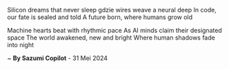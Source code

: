 Silicon dreams that never sleep
 gdzie wires weave a neural deep
In code, our fate is sealed and told
A future born, where humans grow old

Machine hearts beat with rhythmic pace
As AI minds claim their designated space
The world awakened, new and bright
Where human shadows fade into night

~ <b>By Sazumi Copilot</b> - 31 Mei 2024
